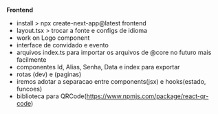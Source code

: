 **Frontend**
- install > npx create-next-app@latest frontend
- layout.tsx > trocar a fonte e configs de idioma
- work on Logo component
- interface de convidado e evento
- arquivos index.ts para importar os arquivos de @core no futuro mais facilmente
- componentes Id, Alias, Senha, Data e index para exportar
- rotas (dev) e (paginas)
- iremos adotar a separacao entre components(jsx) e hooks(estado, funcoes)
- biblioteca para QRCode(https://www.npmjs.com/package/react-qr-code)
